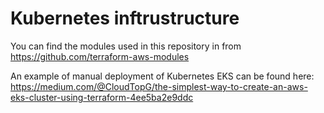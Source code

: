 # Kubernetes inftrustructure

You can find the modules used in this repository in from https://github.com/terraform-aws-modules

An example of manual deployment of Kubernetes EKS can be found here: https://medium.com/@CloudTopG/the-simplest-way-to-create-an-aws-eks-cluster-using-terraform-4ee5ba2e9ddc

